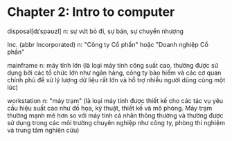 # Chapter 2: Intro to computer

disposal[dɪˈspəʊzl] n: sự vứt bỏ đi, sự bán, sự chuyển nhượng

Inc. (abbr Incorporated) n: "Công ty Cổ phần" hoặc "Doanh nghiệp Cổ phần"

mainframe n: máy tính lớn (là loại máy tính công suất cao, thường được sử dụng bởi các tổ chức lớn như ngân hàng, công ty bảo hiểm và các cơ quan chính phủ để xử lý lượng dữ liệu rất lớn và hỗ trợ nhiều người dùng cùng một lúc)

workstation n: "máy trạm" (là loại máy tính được thiết kế cho các tác vụ yêu cầu hiệu suất cao như đồ họa, kỹ thuật, thiết kế và mô phỏng. Máy trạm thường mạnh mẽ hơn so với máy tính cá nhân thông thường và thường được sử dụng trong các môi trường chuyên nghiệp như công ty, phòng thí nghiệm và trung tâm nghiên cứu)

